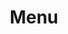 ---
title: Menu
showInNav: true
navOrder: '1'
description:
meta:
    id: f20f57fa9c3d8bff0902cfb33f350091a3a48d51
    parentId: ""
    language: en
permalink: /menu/
layout: menuPage
---